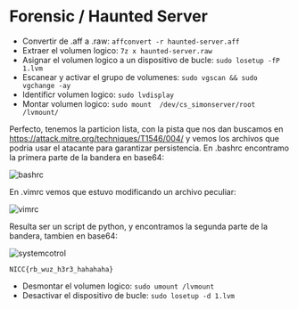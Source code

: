 # Forensic / Haunted Server

+ Convertir de .aff a .raw: `affconvert -r haunted-server.aff`
+ Extraer el volumen logico: `7z x haunted-server.raw`
+ Asignar el volumen logico a un dispositivo de bucle: `sudo losetup -fP 1.lvm`
+ Escanear y activar el grupo de volumenes: `sudo vgscan && sudo vgchange -ay`
+ Identificr volumen logico: `sudo lvdisplay`
+ Montar volumen logico: `sudo mount  /dev/cs_simonserver/root /lvmount/`

Perfecto, tenemos la particion lista, con la pista que nos dan buscamos en https://attack.mitre.org/techniques/T1546/004/ y vemos los archivos que podria usar el atacante para garantizar persistencia. En .bashrc encontramo la primera parte de la bandera en base64:
 
![bashrc](https://github.com/user-attachments/assets/7605a155-b1f7-429a-af0c-f36ae4b80a09)

En .vimrc vemos que estuvo modificando un archivo peculiar:

![vimrc](https://github.com/user-attachments/assets/74dae5e3-4340-4c40-a2af-438b3dbe8400)

Resulta ser un script de python, y encontramos la segunda parte de la bandera, tambien en base64:

![systemcotrol](https://github.com/user-attachments/assets/2944f2f0-a6a0-4c88-a8eb-521aae49dd3c)

`NICC{rb_wuz_h3r3_hahahaha}`

+ Desmontar el volumen logico: `sudo umount /lvmount`
+ Desactivar el dispositivo de bucle: `sudo losetup -d 1.lvm`

